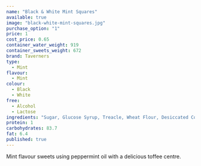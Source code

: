 ```yaml
---
name: "Black & White Mint Squares"
available: true
image: "black-white-mint-squares.jpg"
purchase_option: "1"
price: 1
cost_price: 0.65
container_water_weight: 919
container_sweets_weight: 672
brand: Taverners
type: 
  - Mint
flavour: 
  - Mint
colour: 
  - Black
  - White
free: 
  - Alcohol
  - Lactose
ingredients: "Sugar, Glucose Syrup, Treacle, Wheat Flour, Desiccated Coconut, Vegetable Oil, Humectant (E422), Liquorice Extract, Gelatine, Natural Flavourings, Cocoa Powder, Colours (E162, E100, E160C, E163) Fruit & Vegetable Concentrates."
protein: 1
carbohydrates: 83.7
fat: 6.4
published: true
---
```


 Mint flavour sweets using peppermint oil with a delicious toffee centre.
